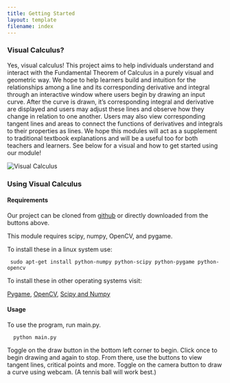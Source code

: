 ```yaml
---
title: Getting Started
layout: template
filename: index
--- 
```


### Visual Calculus?

Yes, visual calculus! This project aims to help individuals understand and interact with the Fundamental Theorem of Calculus in a purely visual and geometric way. We hope to help learners build and intuition for the relationships among a line and its corresponding derivative and integral through an interactive window where users begin by drawing an input curve. After the curve is drawn, it’s corresponding integral and derivative are displayed and users may adjust these lines and observe how they change in relation to one another. Users may also view corresponding tangent lines and areas to connect the functions of derivatives and integrals to their properties as lines. We hope this modules will act as a supplement to traditional textbook explanations and will be a useful too for both teachers and learners. See below for a visual and how to get started using our module!

![Visual Calculus](https://github.com/xiaozhengxu/Interactive-Calculus/blob/gh-pages/viscalcexample.PNG)

### Using Visual Calculus

#### Requirements

Our project can be cloned from [github](https://github.com/xiaozhengxu/Interactive-Calculus) or directly downloaded from the buttons above.

This module requires scipy, numpy, OpenCV, and pygame. 

To install these in a linux system use:

 ` sudo apt-get install python-numpy python-scipy python-pygame python-opencv`
 
To install these in other operating systems visit:

[Pygame](http://www.pygame.org/download.shtml), [OpenCV](http://docs.opencv.org/3.1.0/d5/de5/tutorial_py_setup_in_windows.html#gsc.tab=0), [Scipy and Numpy](http://www.numpy.org/)

#### Usage
To use the program, run main.py.

`  python main.py`

Toggle on the draw button in the bottom left corner to begin. Click once to begin drawing and again to stop. From there, use the buttons to view tangent lines, critical points and more. Toggle on the camera button to draw a curve using webcam. (A tennis ball will work best.) 
